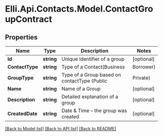 # Elli.Api.Contacts.Model.ContactGroupContract
## Properties

Name | Type | Description | Notes
------------ | ------------- | ------------- | -------------
**Id** | **string** | Unique Identifier of a group | [optional] 
**ContactType** | **string** | Type of a Contact(Business|Borrower) | [optional] 
**GroupType** | **string** | Type of a Group based on contactType (Public|Private) | [optional] 
**Name** | **string** | Name of a Group | [optional] 
**Description** | **string** | Detailed explanation of a group | [optional] 
**CreatedDate** | **string** | Date &amp; Time – the group was created | [optional] 

[[Back to Model list]](../README.md#documentation-for-models) [[Back to API list]](../README.md#documentation-for-api-endpoints) [[Back to README]](../README.md)

